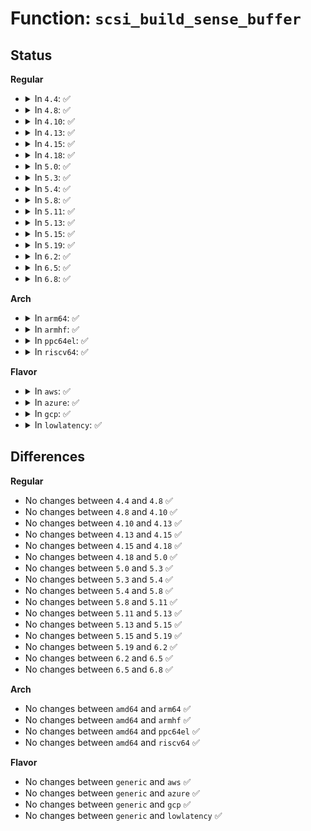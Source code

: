 # Function: <code>scsi_build_sense_buffer</code>

## Status
<b>Regular</b>
<ul>
<li>
<details>
<summary>In <code>4.4</code>: ✅</summary>

```c
void scsi_build_sense_buffer(int desc, u8 *buf, u8 key, u8 asc, u8 ascq);
```

**Collision:** Unique Global

**Inline:** No

**Transformation:** False

**Instances:**

```
In drivers/scsi/scsi_common.c (ffffffff815b1490)
Location: drivers/scsi/scsi_common.c:231
Inline: False
Direct callers:
  - drivers/ata/libata-scsi.c:ata_scsi_start_stop_xlat
  - drivers/ata/libata-scsi.c:ata_scsi_pass_thru
  - drivers/ata/libata-scsi.c:ata_scsi_verify_xlat
  - drivers/ata/libata-scsi.c:ata_scsi_verify_xlat
  - drivers/ata/libata-scsi.c:ata_scsi_invalid_field
  - drivers/ata/libata-scsi.c:ata_scsi_rw_xlat
  - drivers/ata/libata-scsi.c:ata_scsi_rw_xlat
  - drivers/ata/libata-scsi.c:ata_scsi_mode_select_xlat
  - drivers/ata/libata-scsi.c:ata_scsi_mode_select_xlat
  - drivers/ata/libata-scsi.c:ata_scsi_mode_select_xlat
  - drivers/ata/libata-scsi.c:ata_scsiop_mode_sense
  - drivers/ata/libata-scsi.c:ata_scsiop_mode_sense
  - drivers/ata/libata-scsi.c:ata_scsi_write_same_xlat
  - drivers/ata/libata-scsi.c:ata_scsi_simulate
  - drivers/ata/libata-scsi.c:ata_scsi_simulate
```
**Symbols:**

```
ffffffff815b1490-ffffffff815b14c3: scsi_build_sense_buffer (STB_GLOBAL)
```
</details>
</li>
<li>
<details>
<summary>In <code>4.8</code>: ✅</summary>

```c
void scsi_build_sense_buffer(int desc, u8 *buf, u8 key, u8 asc, u8 ascq);
```

**Collision:** Unique Global

**Inline:** No

**Transformation:** False

**Instances:**

```
In drivers/scsi/scsi_common.c (ffffffff81609710)
Location: drivers/scsi/scsi_common.c:231
Inline: False
Direct callers:
  - drivers/ata/libata-scsi.c:ata_scsi_simulate
  - drivers/ata/libata-scsi.c:ata_scsi_simulate
  - drivers/ata/libata-scsi.c:ata_scsi_mode_select_xlat
  - drivers/ata/libata-scsi.c:ata_scsi_mode_select_xlat
  - drivers/ata/libata-scsi.c:ata_scsi_zbc_out_xlat
  - drivers/ata/libata-scsi.c:ata_scsi_zbc_out_xlat
  - drivers/ata/libata-scsi.c:ata_scsi_zbc_in_xlat
  - drivers/ata/libata-scsi.c:ata_scsi_write_same_xlat
  - drivers/ata/libata-scsi.c:ata_scsi_write_same_xlat
  - drivers/ata/libata-scsi.c:ata_scsiop_mode_sense
  - drivers/ata/libata-scsi.c:ata_scsi_qc_complete
  - drivers/ata/libata-scsi.c:ata_scsi_qc_complete
  - drivers/ata/libata-scsi.c:ata_scsi_qc_complete
  - drivers/ata/libata-scsi.c:ata_scsi_rw_xlat
  - drivers/ata/libata-scsi.c:ata_scsi_verify_xlat
  - drivers/ata/libata-scsi.c:ata_gen_passthru_sense
  - drivers/ata/libata-scsi.c:ata_gen_passthru_sense
  - drivers/ata/libata-scsi.c:ata_scsi_set_invalid_field
```
**Symbols:**

```
ffffffff81609710-ffffffff81609743: scsi_build_sense_buffer (STB_GLOBAL)
```
</details>
</li>
<li>
<details>
<summary>In <code>4.10</code>: ✅</summary>

```c
void scsi_build_sense_buffer(int desc, u8 *buf, u8 key, u8 asc, u8 ascq);
```

**Collision:** Unique Global

**Inline:** No

**Transformation:** False

**Instances:**

```
In drivers/scsi/scsi_common.c (ffffffff81638ff0)
Location: drivers/scsi/scsi_common.c:231
Inline: False
Direct callers:
  - drivers/ata/libata-scsi.c:ata_scsi_simulate
  - drivers/ata/libata-scsi.c:ata_scsi_simulate
  - drivers/ata/libata-scsi.c:ata_scsi_mode_select_xlat
  - drivers/ata/libata-scsi.c:ata_scsi_mode_select_xlat
  - drivers/ata/libata-scsi.c:ata_scsi_zbc_out_xlat
  - drivers/ata/libata-scsi.c:ata_scsi_zbc_out_xlat
  - drivers/ata/libata-scsi.c:ata_scsi_zbc_in_xlat
  - drivers/ata/libata-scsi.c:ata_scsi_write_same_xlat
  - drivers/ata/libata-scsi.c:ata_scsi_write_same_xlat
  - drivers/ata/libata-scsi.c:ata_scsiop_mode_sense
  - drivers/ata/libata-scsi.c:ata_scsi_qc_complete
  - drivers/ata/libata-scsi.c:ata_scsi_qc_complete
  - drivers/ata/libata-scsi.c:ata_scsi_qc_complete
  - drivers/ata/libata-scsi.c:ata_scsi_rw_xlat
  - drivers/ata/libata-scsi.c:ata_scsi_verify_xlat
  - drivers/ata/libata-scsi.c:ata_gen_passthru_sense
  - drivers/ata/libata-scsi.c:ata_gen_passthru_sense
  - drivers/ata/libata-scsi.c:ata_scsi_set_invalid_field
```
**Symbols:**

```
ffffffff81638ff0-ffffffff81639023: scsi_build_sense_buffer (STB_GLOBAL)
```
</details>
</li>
<li>
<details>
<summary>In <code>4.13</code>: ✅</summary>

```c
void scsi_build_sense_buffer(int desc, u8 *buf, u8 key, u8 asc, u8 ascq);
```

**Collision:** Unique Global

**Inline:** No

**Transformation:** False

**Instances:**

```
In drivers/scsi/scsi_common.c (ffffffff8164db10)
Location: drivers/scsi/scsi_common.c:231
Inline: False
Direct callers:
  - drivers/ata/libata-scsi.c:ata_scsi_simulate
  - drivers/ata/libata-scsi.c:ata_scsi_simulate
  - drivers/ata/libata-scsi.c:ata_scsi_mode_select_xlat
  - drivers/ata/libata-scsi.c:ata_scsi_mode_select_xlat
  - drivers/ata/libata-scsi.c:ata_scsi_zbc_out_xlat
  - drivers/ata/libata-scsi.c:ata_scsi_zbc_out_xlat
  - drivers/ata/libata-scsi.c:ata_scsi_zbc_in_xlat
  - drivers/ata/libata-scsi.c:ata_scsi_write_same_xlat
  - drivers/ata/libata-scsi.c:ata_scsi_write_same_xlat
  - drivers/ata/libata-scsi.c:ata_scsiop_mode_sense
  - drivers/ata/libata-scsi.c:ata_scsi_qc_complete
  - drivers/ata/libata-scsi.c:ata_scsi_qc_complete
  - drivers/ata/libata-scsi.c:ata_scsi_qc_complete
  - drivers/ata/libata-scsi.c:ata_scsi_rw_xlat
  - drivers/ata/libata-scsi.c:ata_scsi_verify_xlat
  - drivers/ata/libata-scsi.c:ata_gen_passthru_sense
  - drivers/ata/libata-scsi.c:ata_gen_passthru_sense
  - drivers/ata/libata-scsi.c:ata_scsi_set_invalid_field
```
**Symbols:**

```
ffffffff8164db10-ffffffff8164db43: scsi_build_sense_buffer (STB_GLOBAL)
```
</details>
</li>
<li>
<details>
<summary>In <code>4.15</code>: ✅</summary>

```c
void scsi_build_sense_buffer(int desc, u8 *buf, u8 key, u8 asc, u8 ascq);
```

**Collision:** Unique Global

**Inline:** No

**Transformation:** False

**Instances:**

```
In drivers/scsi/scsi_common.c (ffffffff816b6de0)
Location: drivers/scsi/scsi_common.c:232
Inline: False
Direct callers:
  - drivers/ata/libata-scsi.c:ata_scsi_simulate
  - drivers/ata/libata-scsi.c:ata_scsi_simulate
  - drivers/ata/libata-scsi.c:ata_scsi_mode_select_xlat
  - drivers/ata/libata-scsi.c:ata_scsi_mode_select_xlat
  - drivers/ata/libata-scsi.c:ata_scsi_zbc_out_xlat
  - drivers/ata/libata-scsi.c:ata_scsi_zbc_out_xlat
  - drivers/ata/libata-scsi.c:ata_scsi_zbc_in_xlat
  - drivers/ata/libata-scsi.c:ata_scsi_write_same_xlat
  - drivers/ata/libata-scsi.c:ata_scsi_write_same_xlat
  - drivers/ata/libata-scsi.c:ata_scsiop_mode_sense
  - drivers/ata/libata-scsi.c:ata_scsi_qc_complete
  - drivers/ata/libata-scsi.c:ata_scsi_qc_complete
  - drivers/ata/libata-scsi.c:ata_scsi_qc_complete
  - drivers/ata/libata-scsi.c:ata_scsi_rw_xlat
  - drivers/ata/libata-scsi.c:ata_scsi_verify_xlat
  - drivers/ata/libata-scsi.c:ata_gen_passthru_sense
  - drivers/ata/libata-scsi.c:ata_gen_passthru_sense
  - drivers/ata/libata-scsi.c:ata_scsi_set_invalid_field
```
**Symbols:**

```
ffffffff816b6de0-ffffffff816b6e13: scsi_build_sense_buffer (STB_GLOBAL)
```
</details>
</li>
<li>
<details>
<summary>In <code>4.18</code>: ✅</summary>

```c
void scsi_build_sense_buffer(int desc, u8 *buf, u8 key, u8 asc, u8 ascq);
```

**Collision:** Unique Global

**Inline:** No

**Transformation:** False

**Instances:**

```
In drivers/scsi/scsi_common.c (ffffffff816f3150)
Location: drivers/scsi/scsi_common.c:232
Inline: False
Direct callers:
  - drivers/ata/libata-scsi.c:ata_scsi_simulate
  - drivers/ata/libata-scsi.c:ata_scsi_simulate
  - drivers/ata/libata-scsi.c:ata_scsi_mode_select_xlat
  - drivers/ata/libata-scsi.c:ata_scsi_mode_select_xlat
  - drivers/ata/libata-scsi.c:ata_scsi_zbc_out_xlat
  - drivers/ata/libata-scsi.c:ata_scsi_zbc_in_xlat
  - drivers/ata/libata-scsi.c:ata_scsi_write_same_xlat
  - drivers/ata/libata-scsi.c:ata_scsi_write_same_xlat
  - drivers/ata/libata-scsi.c:ata_scsiop_mode_sense
  - drivers/ata/libata-scsi.c:ata_scsi_qc_complete
  - drivers/ata/libata-scsi.c:ata_scsi_qc_complete
  - drivers/ata/libata-scsi.c:ata_scsi_qc_complete
  - drivers/ata/libata-scsi.c:ata_scsi_rw_xlat
  - drivers/ata/libata-scsi.c:ata_scsi_verify_xlat
  - drivers/ata/libata-scsi.c:ata_gen_passthru_sense
  - drivers/ata/libata-scsi.c:ata_gen_passthru_sense
  - drivers/ata/libata-scsi.c:ata_scsi_set_invalid_field
```
**Symbols:**

```
ffffffff816f3150-ffffffff816f3183: scsi_build_sense_buffer (STB_GLOBAL)
```
</details>
</li>
<li>
<details>
<summary>In <code>5.0</code>: ✅</summary>

```c
void scsi_build_sense_buffer(int desc, u8 *buf, u8 key, u8 asc, u8 ascq);
```

**Collision:** Unique Global

**Inline:** No

**Transformation:** False

**Instances:**

```
In drivers/scsi/scsi_common.c (ffffffff8171eab0)
Location: drivers/scsi/scsi_common.c:232
Inline: False
Direct callers:
  - drivers/ata/libata-scsi.c:ata_scsi_simulate
  - drivers/ata/libata-scsi.c:ata_scsi_simulate
  - drivers/ata/libata-scsi.c:ata_scsi_mode_select_xlat
  - drivers/ata/libata-scsi.c:ata_scsi_mode_select_xlat
  - drivers/ata/libata-scsi.c:ata_scsi_zbc_out_xlat
  - drivers/ata/libata-scsi.c:ata_scsi_zbc_in_xlat
  - drivers/ata/libata-scsi.c:ata_scsi_write_same_xlat
  - drivers/ata/libata-scsi.c:ata_scsi_write_same_xlat
  - drivers/ata/libata-scsi.c:ata_scsiop_mode_sense
  - drivers/ata/libata-scsi.c:ata_scsi_qc_complete
  - drivers/ata/libata-scsi.c:ata_scsi_qc_complete
  - drivers/ata/libata-scsi.c:ata_scsi_qc_complete
  - drivers/ata/libata-scsi.c:ata_scsi_rw_xlat
  - drivers/ata/libata-scsi.c:ata_scsi_verify_xlat
  - drivers/ata/libata-scsi.c:ata_gen_passthru_sense
  - drivers/ata/libata-scsi.c:ata_gen_passthru_sense
  - drivers/ata/libata-scsi.c:ata_scsi_set_invalid_field
```
**Symbols:**

```
ffffffff8171eab0-ffffffff8171eae3: scsi_build_sense_buffer (STB_GLOBAL)
```
</details>
</li>
<li>
<details>
<summary>In <code>5.3</code>: ✅</summary>

```c
void scsi_build_sense_buffer(int desc, u8 *buf, u8 key, u8 asc, u8 ascq);
```

**Collision:** Unique Global

**Inline:** No

**Transformation:** False

**Instances:**

```
In drivers/scsi/scsi_common.c (ffffffff8175a190)
Location: drivers/scsi/scsi_common.c:232
Inline: False
Direct callers:
  - drivers/ata/libata-scsi.c:ata_scsi_simulate
  - drivers/ata/libata-scsi.c:ata_scsi_simulate
  - drivers/ata/libata-scsi.c:ata_scsi_mode_select_xlat
  - drivers/ata/libata-scsi.c:ata_scsi_mode_select_xlat
  - drivers/ata/libata-scsi.c:ata_scsi_zbc_out_xlat
  - drivers/ata/libata-scsi.c:ata_scsi_zbc_in_xlat
  - drivers/ata/libata-scsi.c:ata_scsi_write_same_xlat
  - drivers/ata/libata-scsi.c:ata_scsi_write_same_xlat
  - drivers/ata/libata-scsi.c:ata_scsiop_mode_sense
  - drivers/ata/libata-scsi.c:ata_scsi_qc_complete
  - drivers/ata/libata-scsi.c:ata_scsi_qc_complete
  - drivers/ata/libata-scsi.c:ata_scsi_qc_complete
  - drivers/ata/libata-scsi.c:ata_scsi_rw_xlat
  - drivers/ata/libata-scsi.c:ata_scsi_verify_xlat
  - drivers/ata/libata-scsi.c:ata_gen_passthru_sense
  - drivers/ata/libata-scsi.c:ata_gen_passthru_sense
  - drivers/ata/libata-scsi.c:ata_scsi_set_invalid_field
```
**Symbols:**

```
ffffffff8175a190-ffffffff8175a1c3: scsi_build_sense_buffer (STB_GLOBAL)
```
</details>
</li>
<li>
<details>
<summary>In <code>5.4</code>: ✅</summary>

```c
void scsi_build_sense_buffer(int desc, u8 *buf, u8 key, u8 asc, u8 ascq);
```

**Collision:** Unique Global

**Inline:** No

**Transformation:** False

**Instances:**

```
In drivers/scsi/scsi_common.c (ffffffff8177e0a0)
Location: drivers/scsi/scsi_common.c:232
Inline: False
Direct callers:
  - drivers/ata/libata-scsi.c:ata_scsi_simulate
  - drivers/ata/libata-scsi.c:ata_scsi_simulate
  - drivers/ata/libata-scsi.c:ata_scsi_mode_select_xlat
  - drivers/ata/libata-scsi.c:ata_scsi_mode_select_xlat
  - drivers/ata/libata-scsi.c:ata_scsi_zbc_out_xlat
  - drivers/ata/libata-scsi.c:ata_scsi_zbc_in_xlat
  - drivers/ata/libata-scsi.c:ata_scsi_write_same_xlat
  - drivers/ata/libata-scsi.c:ata_scsi_write_same_xlat
  - drivers/ata/libata-scsi.c:ata_scsiop_mode_sense
  - drivers/ata/libata-scsi.c:ata_scsi_qc_complete
  - drivers/ata/libata-scsi.c:ata_scsi_qc_complete
  - drivers/ata/libata-scsi.c:ata_scsi_qc_complete
  - drivers/ata/libata-scsi.c:ata_scsi_rw_xlat
  - drivers/ata/libata-scsi.c:ata_scsi_verify_xlat
  - drivers/ata/libata-scsi.c:ata_gen_passthru_sense
  - drivers/ata/libata-scsi.c:ata_gen_passthru_sense
  - drivers/ata/libata-scsi.c:ata_scsi_set_invalid_field
```
**Symbols:**

```
ffffffff8177e0a0-ffffffff8177e0d3: scsi_build_sense_buffer (STB_GLOBAL)
```
</details>
</li>
<li>
<details>
<summary>In <code>5.8</code>: ✅</summary>

```c
void scsi_build_sense_buffer(int desc, u8 *buf, u8 key, u8 asc, u8 ascq);
```

**Collision:** Unique Global

**Inline:** No

**Transformation:** False

**Instances:**

```
In drivers/scsi/scsi_common.c (ffffffff81841630)
Location: drivers/scsi/scsi_common.c:232
Inline: False
Direct callers:
  - drivers/ata/libata-scsi.c:ata_scsi_simulate
  - drivers/ata/libata-scsi.c:ata_scsi_simulate
  - drivers/ata/libata-scsi.c:ata_scsi_simulate
  - drivers/ata/libata-scsi.c:ata_scsi_simulate
  - drivers/ata/libata-scsi.c:ata_scsi_simulate
  - drivers/ata/libata-scsi.c:ata_scsi_security_inout_xlat
  - drivers/ata/libata-scsi.c:ata_scsi_security_inout_xlat
  - drivers/ata/libata-scsi.c:ata_scsi_security_inout_xlat
  - drivers/ata/libata-scsi.c:ata_scsi_mode_select_xlat
  - drivers/ata/libata-scsi.c:ata_scsi_mode_select_xlat
  - drivers/ata/libata-scsi.c:ata_scsi_mode_select_xlat
  - drivers/ata/libata-scsi.c:ata_scsi_zbc_out_xlat
  - drivers/ata/libata-scsi.c:ata_scsi_zbc_out_xlat
  - drivers/ata/libata-scsi.c:ata_scsi_zbc_in_xlat
  - drivers/ata/libata-scsi.c:ata_scsi_zbc_in_xlat
  - drivers/ata/libata-scsi.c:ata_scsi_write_same_xlat
  - drivers/ata/libata-scsi.c:ata_scsi_write_same_xlat
  - drivers/ata/libata-scsi.c:ata_scsi_write_same_xlat
  - drivers/ata/libata-scsi.c:ata_scsi_pass_thru
  - drivers/ata/libata-scsi.c:ata_scsiop_mode_sense
  - drivers/ata/libata-scsi.c:ata_scsiop_mode_sense
  - drivers/ata/libata-scsi.c:ata_scsi_rw_xlat
  - drivers/ata/libata-scsi.c:ata_scsi_rw_xlat
  - drivers/ata/libata-scsi.c:ata_scsi_verify_xlat
  - drivers/ata/libata-scsi.c:ata_scsi_verify_xlat
  - drivers/ata/libata-scsi.c:ata_scsi_start_stop_xlat
  - drivers/ata/libata-scsi.c:ata_gen_ata_sense
  - drivers/ata/libata-scsi.c:ata_gen_ata_sense
  - drivers/ata/libata-scsi.c:ata_gen_ata_sense
  - drivers/ata/libata-scsi.c:ata_gen_passthru_sense
  - drivers/ata/libata-scsi.c:ata_gen_passthru_sense
```
**Symbols:**

```
ffffffff81841630-ffffffff81841663: scsi_build_sense_buffer (STB_GLOBAL)
```
</details>
</li>
<li>
<details>
<summary>In <code>5.11</code>: ✅</summary>

```c
void scsi_build_sense_buffer(int desc, u8 *buf, u8 key, u8 asc, u8 ascq);
```

**Collision:** Unique Global

**Inline:** No

**Transformation:** False

**Instances:**

```
In drivers/scsi/scsi_common.c (ffffffff81851b50)
Location: drivers/scsi/scsi_common.c:232
Inline: False
Direct callers:
  - drivers/ata/libata-scsi.c:ata_scsi_simulate
  - drivers/ata/libata-scsi.c:ata_scsi_simulate
  - drivers/ata/libata-scsi.c:ata_scsi_simulate
  - drivers/ata/libata-scsi.c:ata_scsi_simulate
  - drivers/ata/libata-scsi.c:ata_scsi_security_inout_xlat
  - drivers/ata/libata-scsi.c:ata_scsi_security_inout_xlat
  - drivers/ata/libata-scsi.c:ata_scsi_mode_select_xlat
  - drivers/ata/libata-scsi.c:ata_scsi_mode_select_xlat
  - drivers/ata/libata-scsi.c:ata_scsi_mode_select_xlat
  - drivers/ata/libata-scsi.c:ata_scsi_zbc_out_xlat
  - drivers/ata/libata-scsi.c:ata_scsi_zbc_out_xlat
  - drivers/ata/libata-scsi.c:ata_scsi_zbc_in_xlat
  - drivers/ata/libata-scsi.c:ata_scsi_zbc_in_xlat
  - drivers/ata/libata-scsi.c:ata_scsi_write_same_xlat
  - drivers/ata/libata-scsi.c:ata_scsi_write_same_xlat
  - drivers/ata/libata-scsi.c:ata_scsi_write_same_xlat
  - drivers/ata/libata-scsi.c:ata_scsi_pass_thru
  - drivers/ata/libata-scsi.c:ata_scsiop_mode_sense
  - drivers/ata/libata-scsi.c:ata_scsiop_mode_sense
  - drivers/ata/libata-scsi.c:ata_scsi_rw_xlat
  - drivers/ata/libata-scsi.c:ata_scsi_rw_xlat
  - drivers/ata/libata-scsi.c:ata_scsi_verify_xlat
  - drivers/ata/libata-scsi.c:ata_scsi_verify_xlat
  - drivers/ata/libata-scsi.c:ata_scsi_start_stop_xlat
  - drivers/ata/libata-scsi.c:ata_gen_ata_sense
  - drivers/ata/libata-scsi.c:ata_gen_ata_sense
  - drivers/ata/libata-scsi.c:ata_gen_ata_sense
  - drivers/ata/libata-scsi.c:ata_gen_passthru_sense
  - drivers/ata/libata-scsi.c:ata_gen_passthru_sense
```
**Symbols:**

```
ffffffff81851b50-ffffffff81851b83: scsi_build_sense_buffer (STB_GLOBAL)
```
</details>
</li>
<li>
<details>
<summary>In <code>5.13</code>: ✅</summary>

```c
void scsi_build_sense_buffer(int desc, u8 *buf, u8 key, u8 asc, u8 ascq);
```

**Collision:** Unique Global

**Inline:** No

**Transformation:** False

**Instances:**

```
In drivers/scsi/scsi_common.c (ffffffff81834be0)
Location: drivers/scsi/scsi_common.c:232
Inline: False
Direct callers:
  - drivers/scsi/scsi_lib.c:scsi_build_sense
```
**Symbols:**

```
ffffffff81834be0-ffffffff81834c13: scsi_build_sense_buffer (STB_GLOBAL)
```
</details>
</li>
<li>
<details>
<summary>In <code>5.15</code>: ✅</summary>

```c
void scsi_build_sense_buffer(int desc, u8 *buf, u8 key, u8 asc, u8 ascq);
```

**Collision:** Unique Global

**Inline:** No

**Transformation:** False

**Instances:**

```
In drivers/scsi/scsi_common.c (ffffffff818c0f10)
Location: drivers/scsi/scsi_common.c:241
Inline: False
Direct callers:
  - drivers/scsi/scsi_lib.c:scsi_build_sense
```
**Symbols:**

```
ffffffff818c0f10-ffffffff818c0f43: scsi_build_sense_buffer (STB_GLOBAL)
```
</details>
</li>
<li>
<details>
<summary>In <code>5.19</code>: ✅</summary>

```c
void scsi_build_sense_buffer(int desc, u8 *buf, u8 key, u8 asc, u8 ascq);
```

**Collision:** Unique Global

**Inline:** No

**Transformation:** False

**Instances:**

```
In drivers/scsi/scsi_common.c (ffffffff81a0d620)
Location: drivers/scsi/scsi_common.c:241
Inline: False
Direct callers:
  - drivers/scsi/scsi_lib.c:scsi_build_sense
```
**Symbols:**

```
ffffffff81a0d620-ffffffff81a0d671: scsi_build_sense_buffer (STB_GLOBAL)
```
</details>
</li>
<li>
<details>
<summary>In <code>6.2</code>: ✅</summary>

```c
void scsi_build_sense_buffer(int desc, u8 *buf, u8 key, u8 asc, u8 ascq);
```

**Collision:** Unique Global

**Inline:** No

**Transformation:** False

**Instances:**

```
In drivers/scsi/scsi_common.c (ffffffff81b8d4c0)
Location: drivers/scsi/scsi_common.c:241
Inline: False
Direct callers:
  - drivers/scsi/scsi_lib.c:scsi_build_sense
```
**Symbols:**

```
ffffffff81b8d4c0-ffffffff81b8d511: scsi_build_sense_buffer (STB_GLOBAL)
```
</details>
</li>
<li>
<details>
<summary>In <code>6.5</code>: ✅</summary>

```c
void scsi_build_sense_buffer(int desc, u8 *buf, u8 key, u8 asc, u8 ascq);
```

**Collision:** Unique Global

**Inline:** No

**Transformation:** False

**Instances:**

```
In drivers/scsi/scsi_common.c (ffffffff81be1620)
Location: drivers/scsi/scsi_common.c:283
Inline: False
Direct callers:
  - drivers/scsi/scsi_lib.c:scsi_build_sense
  - drivers/ata/libata-eh.c:ata_eh_request_sense
  - drivers/ata/libata-sata.c:ata_eh_read_sense_success_ncq_log
```
**Symbols:**

```
ffffffff81be1620-ffffffff81be1671: scsi_build_sense_buffer (STB_GLOBAL)
```
</details>
</li>
<li>
<details>
<summary>In <code>6.8</code>: ✅</summary>

```c
void scsi_build_sense_buffer(int desc, u8 *buf, u8 key, u8 asc, u8 ascq);
```

**Collision:** Unique Global

**Inline:** No

**Transformation:** False

**Instances:**

```
In drivers/scsi/scsi_common.c (ffffffff81c36650)
Location: drivers/scsi/scsi_common.c:283
Inline: False
Direct callers:
  - drivers/scsi/scsi_lib.c:scsi_build_sense
  - drivers/ata/libata-eh.c:ata_eh_request_sense
  - drivers/ata/libata-sata.c:ata_eh_read_sense_success_ncq_log
```
**Symbols:**

```
ffffffff81c36650-ffffffff81c366a1: scsi_build_sense_buffer (STB_GLOBAL)
```
</details>
</li>
</ul>
<b>Arch</b>
<ul>
<li>
<details>
<summary>In <code>arm64</code>: ✅</summary>

```c
void scsi_build_sense_buffer(int desc, u8 *buf, u8 key, u8 asc, u8 ascq);
```

**Collision:** Unique Global

**Inline:** No

**Transformation:** False

**Instances:**

```
In drivers/scsi/scsi_common.c (ffff800010984660)
Location: drivers/scsi/scsi_common.c:232
Inline: False
Direct callers:
  - drivers/ata/libata-scsi.c:ata_scsi_simulate
  - drivers/ata/libata-scsi.c:ata_scsi_simulate
  - drivers/ata/libata-scsi.c:ata_scsi_mode_select_xlat
  - drivers/ata/libata-scsi.c:ata_scsi_mode_select_xlat
  - drivers/ata/libata-scsi.c:ata_scsi_zbc_out_xlat
  - drivers/ata/libata-scsi.c:ata_scsi_zbc_in_xlat
  - drivers/ata/libata-scsi.c:ata_scsi_write_same_xlat
  - drivers/ata/libata-scsi.c:ata_scsi_write_same_xlat
  - drivers/ata/libata-scsi.c:ata_scsiop_mode_sense
  - drivers/ata/libata-scsi.c:ata_scsi_qc_complete
  - drivers/ata/libata-scsi.c:ata_scsi_qc_complete
  - drivers/ata/libata-scsi.c:ata_scsi_qc_complete
  - drivers/ata/libata-scsi.c:ata_scsi_rw_xlat
  - drivers/ata/libata-scsi.c:ata_scsi_verify_xlat
  - drivers/ata/libata-scsi.c:ata_gen_passthru_sense
  - drivers/ata/libata-scsi.c:ata_gen_passthru_sense
```
**Symbols:**

```
ffff800010984660-ffff8000109846f0: scsi_build_sense_buffer (STB_GLOBAL)
```
</details>
</li>
<li>
<details>
<summary>In <code>armhf</code>: ✅</summary>

```c
void scsi_build_sense_buffer(int desc, u8 *buf, u8 key, u8 asc, u8 ascq);
```

**Collision:** Unique Global

**Inline:** No

**Transformation:** False

**Instances:**

```
In drivers/scsi/scsi_common.c (c0a56c68)
Location: drivers/scsi/scsi_common.c:232
Inline: False
Direct callers:
  - drivers/ata/libata-scsi.c:ata_scsi_simulate
  - drivers/ata/libata-scsi.c:ata_scsi_simulate
  - drivers/ata/libata-scsi.c:ata_scsi_mode_select_xlat
  - drivers/ata/libata-scsi.c:ata_scsi_mode_select_xlat
  - drivers/ata/libata-scsi.c:ata_scsi_zbc_out_xlat
  - drivers/ata/libata-scsi.c:ata_scsi_zbc_in_xlat
  - drivers/ata/libata-scsi.c:ata_scsi_write_same_xlat
  - drivers/ata/libata-scsi.c:ata_scsiop_mode_sense
  - drivers/ata/libata-scsi.c:ata_scsi_qc_complete
  - drivers/ata/libata-scsi.c:ata_scsi_qc_complete
  - drivers/ata/libata-scsi.c:ata_scsi_qc_complete
  - drivers/ata/libata-scsi.c:ata_scsi_rw_xlat
  - drivers/ata/libata-scsi.c:ata_scsi_verify_xlat
  - drivers/ata/libata-scsi.c:ata_gen_passthru_sense
  - drivers/ata/libata-scsi.c:ata_gen_passthru_sense
  - drivers/ata/libata-scsi.c:ata_scsi_set_invalid_field
```
**Symbols:**

```
c0a56c68-c0a56cb8: scsi_build_sense_buffer (STB_GLOBAL)
```
</details>
</li>
<li>
<details>
<summary>In <code>ppc64el</code>: ✅</summary>

```c
void scsi_build_sense_buffer(int desc, u8 *buf, u8 key, u8 asc, u8 ascq);
```

**Collision:** Unique Global

**Inline:** No

**Transformation:** False

**Instances:**

```
In drivers/scsi/scsi_common.c (c000000000a414d0)
Location: drivers/scsi/scsi_common.c:232
Inline: False
Direct callers:
  - drivers/ata/libata-scsi.c:ata_scsi_simulate
  - drivers/ata/libata-scsi.c:ata_scsi_simulate
  - drivers/ata/libata-scsi.c:ata_scsi_mode_select_xlat
  - drivers/ata/libata-scsi.c:ata_scsi_mode_select_xlat
  - drivers/ata/libata-scsi.c:ata_scsi_zbc_out_xlat
  - drivers/ata/libata-scsi.c:ata_scsi_zbc_in_xlat
  - drivers/ata/libata-scsi.c:ata_scsi_write_same_xlat
  - drivers/ata/libata-scsi.c:ata_scsi_write_same_xlat
  - drivers/ata/libata-scsi.c:ata_scsiop_mode_sense
  - drivers/ata/libata-scsi.c:ata_scsi_qc_complete
  - drivers/ata/libata-scsi.c:ata_scsi_qc_complete
  - drivers/ata/libata-scsi.c:ata_scsi_qc_complete
  - drivers/ata/libata-scsi.c:ata_scsi_rw_xlat
  - drivers/ata/libata-scsi.c:ata_scsi_verify_xlat
  - drivers/ata/libata-scsi.c:ata_gen_passthru_sense
  - drivers/ata/libata-scsi.c:ata_gen_passthru_sense
  - drivers/ata/libata-scsi.c:ata_scsi_set_invalid_field
```
**Symbols:**

```
c000000000a414d0-c000000000a41520: scsi_build_sense_buffer (STB_GLOBAL)
```
</details>
</li>
<li>
<details>
<summary>In <code>riscv64</code>: ✅</summary>

```c
void scsi_build_sense_buffer(int desc, u8 *buf, u8 key, u8 asc, u8 ascq);
```

**Collision:** Unique Global

**Inline:** No

**Transformation:** False

**Instances:**

```
In drivers/scsi/scsi_common.c (ffffffe0005e93dc)
Location: drivers/scsi/scsi_common.c:232
Inline: False
Direct callers:
  - drivers/ata/libata-scsi.c:ata_scsi_simulate
  - drivers/ata/libata-scsi.c:ata_scsi_simulate
  - drivers/ata/libata-scsi.c:ata_scsi_mode_select_xlat
  - drivers/ata/libata-scsi.c:ata_scsi_mode_select_xlat
  - drivers/ata/libata-scsi.c:ata_scsi_zbc_out_xlat
  - drivers/ata/libata-scsi.c:ata_scsi_zbc_in_xlat
  - drivers/ata/libata-scsi.c:ata_scsi_write_same_xlat
  - drivers/ata/libata-scsi.c:ata_scsi_write_same_xlat
  - drivers/ata/libata-scsi.c:ata_scsiop_mode_sense
  - drivers/ata/libata-scsi.c:ata_scsi_qc_complete
  - drivers/ata/libata-scsi.c:ata_scsi_qc_complete
  - drivers/ata/libata-scsi.c:ata_scsi_qc_complete
  - drivers/ata/libata-scsi.c:ata_scsi_rw_xlat
  - drivers/ata/libata-scsi.c:ata_scsi_verify_xlat
  - drivers/ata/libata-scsi.c:ata_gen_passthru_sense
  - drivers/ata/libata-scsi.c:ata_gen_passthru_sense
  - drivers/ata/libata-scsi.c:ata_scsi_set_invalid_field
```
**Symbols:**

```
ffffffe0005e93dc-ffffffe0005e944c: scsi_build_sense_buffer (STB_GLOBAL)
```
</details>
</li>
</ul>
<b>Flavor</b>
<ul>
<li>
<details>
<summary>In <code>aws</code>: ✅</summary>

```c
void scsi_build_sense_buffer(int desc, u8 *buf, u8 key, u8 asc, u8 ascq);
```

**Collision:** Unique Global

**Inline:** No

**Transformation:** False

**Instances:**

```
In drivers/scsi/scsi_common.c (ffffffff81732790)
Location: drivers/scsi/scsi_common.c:232
Inline: False
Direct callers:
  - drivers/ata/libata-scsi.c:ata_scsi_simulate
  - drivers/ata/libata-scsi.c:ata_scsi_simulate
  - drivers/ata/libata-scsi.c:ata_scsi_mode_select_xlat
  - drivers/ata/libata-scsi.c:ata_scsi_mode_select_xlat
  - drivers/ata/libata-scsi.c:ata_scsi_zbc_out_xlat
  - drivers/ata/libata-scsi.c:ata_scsi_zbc_in_xlat
  - drivers/ata/libata-scsi.c:ata_scsi_write_same_xlat
  - drivers/ata/libata-scsi.c:ata_scsi_write_same_xlat
  - drivers/ata/libata-scsi.c:ata_scsiop_mode_sense
  - drivers/ata/libata-scsi.c:ata_scsi_qc_complete
  - drivers/ata/libata-scsi.c:ata_scsi_qc_complete
  - drivers/ata/libata-scsi.c:ata_scsi_qc_complete
  - drivers/ata/libata-scsi.c:ata_scsi_rw_xlat
  - drivers/ata/libata-scsi.c:ata_scsi_verify_xlat
  - drivers/ata/libata-scsi.c:ata_gen_passthru_sense
  - drivers/ata/libata-scsi.c:ata_gen_passthru_sense
  - drivers/ata/libata-scsi.c:ata_scsi_set_invalid_field
```
**Symbols:**

```
ffffffff81732790-ffffffff817327c3: scsi_build_sense_buffer (STB_GLOBAL)
```
</details>
</li>
<li>
<details>
<summary>In <code>azure</code>: ✅</summary>

```c
void scsi_build_sense_buffer(int desc, u8 *buf, u8 key, u8 asc, u8 ascq);
```

**Collision:** Unique Global

**Inline:** No

**Transformation:** False

**Instances:**

```
In drivers/scsi/scsi_common.c (ffffffff8170bbb0)
Location: drivers/scsi/scsi_common.c:232
Inline: False
Direct callers:
  - drivers/ata/libata-scsi.c:ata_scsi_simulate
  - drivers/ata/libata-scsi.c:ata_scsi_simulate
  - drivers/ata/libata-scsi.c:ata_scsi_mode_select_xlat
  - drivers/ata/libata-scsi.c:ata_scsi_mode_select_xlat
  - drivers/ata/libata-scsi.c:ata_scsi_zbc_out_xlat
  - drivers/ata/libata-scsi.c:ata_scsi_zbc_in_xlat
  - drivers/ata/libata-scsi.c:ata_scsi_write_same_xlat
  - drivers/ata/libata-scsi.c:ata_scsi_write_same_xlat
  - drivers/ata/libata-scsi.c:ata_scsiop_mode_sense
  - drivers/ata/libata-scsi.c:ata_scsi_qc_complete
  - drivers/ata/libata-scsi.c:ata_scsi_qc_complete
  - drivers/ata/libata-scsi.c:ata_scsi_qc_complete
  - drivers/ata/libata-scsi.c:ata_scsi_rw_xlat
  - drivers/ata/libata-scsi.c:ata_scsi_verify_xlat
  - drivers/ata/libata-scsi.c:ata_gen_passthru_sense
  - drivers/ata/libata-scsi.c:ata_gen_passthru_sense
  - drivers/ata/libata-scsi.c:ata_scsi_set_invalid_field
```
**Symbols:**

```
ffffffff8170bbb0-ffffffff8170bbe3: scsi_build_sense_buffer (STB_GLOBAL)
```
</details>
</li>
<li>
<details>
<summary>In <code>gcp</code>: ✅</summary>

```c
void scsi_build_sense_buffer(int desc, u8 *buf, u8 key, u8 asc, u8 ascq);
```

**Collision:** Unique Global

**Inline:** No

**Transformation:** False

**Instances:**

```
In drivers/scsi/scsi_common.c (ffffffff81771560)
Location: drivers/scsi/scsi_common.c:232
Inline: False
Direct callers:
  - drivers/ata/libata-scsi.c:ata_scsi_simulate
  - drivers/ata/libata-scsi.c:ata_scsi_simulate
  - drivers/ata/libata-scsi.c:ata_scsi_mode_select_xlat
  - drivers/ata/libata-scsi.c:ata_scsi_mode_select_xlat
  - drivers/ata/libata-scsi.c:ata_scsi_zbc_out_xlat
  - drivers/ata/libata-scsi.c:ata_scsi_zbc_in_xlat
  - drivers/ata/libata-scsi.c:ata_scsi_write_same_xlat
  - drivers/ata/libata-scsi.c:ata_scsi_write_same_xlat
  - drivers/ata/libata-scsi.c:ata_scsiop_mode_sense
  - drivers/ata/libata-scsi.c:ata_scsi_qc_complete
  - drivers/ata/libata-scsi.c:ata_scsi_qc_complete
  - drivers/ata/libata-scsi.c:ata_scsi_qc_complete
  - drivers/ata/libata-scsi.c:ata_scsi_rw_xlat
  - drivers/ata/libata-scsi.c:ata_scsi_verify_xlat
  - drivers/ata/libata-scsi.c:ata_gen_passthru_sense
  - drivers/ata/libata-scsi.c:ata_gen_passthru_sense
  - drivers/ata/libata-scsi.c:ata_scsi_set_invalid_field
```
**Symbols:**

```
ffffffff81771560-ffffffff81771593: scsi_build_sense_buffer (STB_GLOBAL)
```
</details>
</li>
<li>
<details>
<summary>In <code>lowlatency</code>: ✅</summary>

```c
void scsi_build_sense_buffer(int desc, u8 *buf, u8 key, u8 asc, u8 ascq);
```

**Collision:** Unique Global

**Inline:** No

**Transformation:** False

**Instances:**

```
In drivers/scsi/scsi_common.c (ffffffff8178cd00)
Location: drivers/scsi/scsi_common.c:232
Inline: False
Direct callers:
  - drivers/ata/libata-scsi.c:ata_scsi_simulate
  - drivers/ata/libata-scsi.c:ata_scsi_simulate
  - drivers/ata/libata-scsi.c:ata_scsi_mode_select_xlat
  - drivers/ata/libata-scsi.c:ata_scsi_mode_select_xlat
  - drivers/ata/libata-scsi.c:ata_scsi_zbc_out_xlat
  - drivers/ata/libata-scsi.c:ata_scsi_zbc_in_xlat
  - drivers/ata/libata-scsi.c:ata_scsi_write_same_xlat
  - drivers/ata/libata-scsi.c:ata_scsi_write_same_xlat
  - drivers/ata/libata-scsi.c:ata_scsiop_mode_sense
  - drivers/ata/libata-scsi.c:ata_scsi_qc_complete
  - drivers/ata/libata-scsi.c:ata_scsi_qc_complete
  - drivers/ata/libata-scsi.c:ata_scsi_qc_complete
  - drivers/ata/libata-scsi.c:ata_scsi_rw_xlat
  - drivers/ata/libata-scsi.c:ata_scsi_verify_xlat
  - drivers/ata/libata-scsi.c:ata_gen_passthru_sense
  - drivers/ata/libata-scsi.c:ata_gen_passthru_sense
  - drivers/ata/libata-scsi.c:ata_scsi_set_invalid_field
```
**Symbols:**

```
ffffffff8178cd00-ffffffff8178cd33: scsi_build_sense_buffer (STB_GLOBAL)
```
</details>
</li>
</ul>

## Differences
<b>Regular</b>
<ul>
<li>
No changes between <code>4.4</code> and <code>4.8</code> ✅
</li>
<li>
No changes between <code>4.8</code> and <code>4.10</code> ✅
</li>
<li>
No changes between <code>4.10</code> and <code>4.13</code> ✅
</li>
<li>
No changes between <code>4.13</code> and <code>4.15</code> ✅
</li>
<li>
No changes between <code>4.15</code> and <code>4.18</code> ✅
</li>
<li>
No changes between <code>4.18</code> and <code>5.0</code> ✅
</li>
<li>
No changes between <code>5.0</code> and <code>5.3</code> ✅
</li>
<li>
No changes between <code>5.3</code> and <code>5.4</code> ✅
</li>
<li>
No changes between <code>5.4</code> and <code>5.8</code> ✅
</li>
<li>
No changes between <code>5.8</code> and <code>5.11</code> ✅
</li>
<li>
No changes between <code>5.11</code> and <code>5.13</code> ✅
</li>
<li>
No changes between <code>5.13</code> and <code>5.15</code> ✅
</li>
<li>
No changes between <code>5.15</code> and <code>5.19</code> ✅
</li>
<li>
No changes between <code>5.19</code> and <code>6.2</code> ✅
</li>
<li>
No changes between <code>6.2</code> and <code>6.5</code> ✅
</li>
<li>
No changes between <code>6.5</code> and <code>6.8</code> ✅
</li>
</ul>
<b>Arch</b>
<ul>
<li>
No changes between <code>amd64</code> and <code>arm64</code> ✅
</li>
<li>
No changes between <code>amd64</code> and <code>armhf</code> ✅
</li>
<li>
No changes between <code>amd64</code> and <code>ppc64el</code> ✅
</li>
<li>
No changes between <code>amd64</code> and <code>riscv64</code> ✅
</li>
</ul>
<b>Flavor</b>
<ul>
<li>
No changes between <code>generic</code> and <code>aws</code> ✅
</li>
<li>
No changes between <code>generic</code> and <code>azure</code> ✅
</li>
<li>
No changes between <code>generic</code> and <code>gcp</code> ✅
</li>
<li>
No changes between <code>generic</code> and <code>lowlatency</code> ✅
</li>
</ul>
